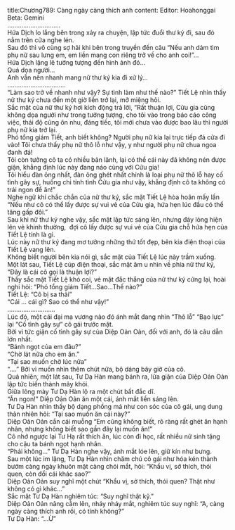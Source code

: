 title:Chương789: Càng ngày càng thích anh
content:
Editor: Hoahonggai<br>Beta: Gemini<br>…………………………<br>Hứa Dịch lo lắng bên trong xảy ra chuyện, lập tức đuổi thư ký đi, sau đó nằm trên cửa nghe lén.<br>Sau đó thì vô cùng sợ hãi khi bên trong truyền đến câu “Nếu anh dám tìm phụ nữ sau lưng em, em liền mang con riêng trở về cho anh coi!”…<br>Hứa Dịch lặng lẽ tưởng tượng đến hình ảnh đó…<br>Quá dọa người…<br>Anh vẫn nên nhanh mang nữ thư ký kia đi xử lý…<br>……………………………<br>“Làm sao trở về nhanh như vậy? Sự tình làm như thế nào?” Tiết Lệ nhìn thấy nữ thư ký chưa đến một giờ liền trở lại, mở miệng hỏi.<br>Sắc mặt của nữ thư ký hơi kích động trả lời, “Rất thuận lợi, Cửu gia cũng không dọa người như trong tưởng tượng, cho tôi vào trong báo cáo công việc, thái độ cũng ôn nhu, đáng tiếc, tôi mới chưa vào được bao lâu thì người phụ nữ kia trở lại.<br>Phó tổng giám Tiết, anh biết không? Người phụ nữ kia lại trực tiếp đá cửa đi vào! Tôi chưa thấy phụ nữ thô lỗ như vậy, y như người phụ nữ chua ngoa đanh đá!<br>Tôi còn tưởng cô ta có nhiều bản lãnh, lại có thể cái này đã không nén được giận, khẳng định lúc này đang náo cùng với Cửu gia!<br>Tôi hiểu đàn ông nhất, đàn ông ghét nhất chính là loại phụ nữ thô lỗ hay cố tình gây sự, huống chi tính tình Cửu gia như vậy, khẳng định cô ta không có trái ngon để ăn!”<br>Nghe ngữ khí chắc chắn của nữ thư ký, sắc mặt Tiết Lệ hòa hoãn mấy lần “Nếu như cô có thể lấy được sự vui vẻ của Cửu gia, hứa hẹn lúc đầu có thể tăng gấp đôi.”<br>Sau khi nữ thư ký nghe vậy, sắc mặt lập tức sáng lên, nhưng đáy lòng hiện lên vẻ khinh thường,  đợi cô lấy được sự vui vẻ của Cửu gia chỗ hứa hẹn của Tiết Lệ tính là gì.<br>Lúc này nữ thư ký đang mơ tưởng những thứ tốt đẹp, bên kia điện thoại của Tiết Lệ vang lên.<br>Không biết người bên kia nói gì, sắc mặt của Tiết Lệ lúc này trầm xuống.<br>Một lát sau, Tiết Lệ cúp điện thoại, sắc mặt âm u nhìn về phía nữ thư ký, “Đây là cái cô gọi là thuận lợi?”<br>Thấy sắc mặt Tiết Lệ khó coi, vẻ mặt đắc thắng của nữ thư ký cứng lại, hoài nghi hỏi: “Phó tổng giám Tiết…Sao…Thế nào?”<br>Tiết Lệ: “Cô bị sa thải”<br>“Cái … cái gì? Sao có thể như vậy!”<br>………………………<br>Lúc đó, một cái đại ma vương nào đó ánh mắt đang nhìn “Thô lỗ” “Bạo lực” lại “Cố tình gây sự” cô gái trước mặt.<br>Bởi vì tức giận cố tình gây sự của Diệp Oản Oản, đối với anh, đó là câu dẫn lớn nhất.<br>“Bánh ngọt của em đâu?”<br>“Chờ lát nữa cho em ăn.”<br>“Tại sao muốn chờ lúc nữa”<br>“….” Bởi vì muốn nhìn thêm chút nữa, bộ dáng bây giờ của cô.<br>Quả nhiên, một lát sau, Tư Dạ Hàn mang bánh ra, lửa giận của Diệp Oản Oản lập tức biến thành mây khói.<br>Giữa lông mày Tư Dạ Hàn lộ ra một chút bất đắc dĩ.<br>“Ăn ngon!” Diệp Oản Oản ăn một cái, ánh mắt liền sáng lên.<br>Tư Dạ Hàn nhìn thấy bộ dạng phồng má như con sóc của cô gái, ung dung thản nhiên hỏi: “Tại sao muốn ăn cái này?”<br>Diệp Oản Oản cắn cái muỗng “Em cũng không biết, rõ ràng rất ghét ăn hạnh nhân, nhưng không biết sao gần đây lại muốn ăn!”<br>Cô nhớ ngược lại Tư Hạ rất thích ăn, lúc còn đi học, rất nhiều nữ sinh tặng cho cậu ta bánh ngọt hạnh nhân.<br>“Phải không…” Tư Dạ Hàn nghe vậy, ánh mắt lóe lên, giữ kín như bưng.<br>Sau một lúc im lặng, Tư Dạ Hàn nhìn chăm chú cô gái như hóa kén thành bướm càng ngày khuôn mặt càng chói mắt, hỏi: “Khẩu vị, sở thích, thói quen, còn đổi cái khác sao?”<br>Diệp Oản Oản suy nghĩ một chút “Khẩu vị, sở thích, thói quen? Thật như không có gì khác…”<br>Sắc mặt Tư Dạ Hàn nghiêm túc: “Suy nghĩ thật kỹ.”<br>Diệp Oản Oản nâng cằm lên, nháy nháy mắt, nghiêm túc suy nghĩ: “A, càng ngày càng thích anh rồi, có tính không?”<br>Tư Dạ Hàn: “…Ừ”
